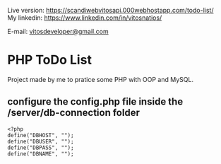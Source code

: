 Live version: https://scandiwebvitosapi.000webhostapp.com/todo-list/ \
My linkedin: https://www.linkedin.com/in/vitosnatios/

E-mail: vitosdeveloper@gmail.com

# PHP ToDo List

Project made by me to pratice some PHP with OOP and MySQL. 

## configure the config.php file inside the /server/db-connection folder

```
<?php
define("DBHOST", "");
define("DBUSER", "");
define("DBPASS", "");
define("DBNAME", "");

```

